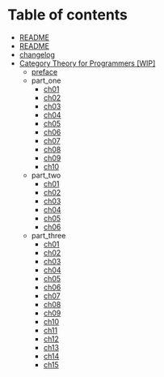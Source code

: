 # Table of contents

* [README](README.md)
* [README](scala-category-theory.md)
* [changelog](changelog.md)
* [Category Theory for Programmers \[WIP\]](category-theory-for-programmers/README.md)
  * [preface](category-theory-for-programmers/preface.md)
  * part\_one
    * [ch01](category-theory-for-programmers/part_one/ch01.md)
    * [ch02](category-theory-for-programmers/part_one/ch02.md)
    * [ch03](category-theory-for-programmers/part_one/ch03.md)
    * [ch04](category-theory-for-programmers/part_one/ch04.md)
    * [ch05](category-theory-for-programmers/part_one/ch05.md)
    * [ch06](category-theory-for-programmers/part_one/ch06.md)
    * [ch07](category-theory-for-programmers/part_one/ch07.md)
    * [ch08](category-theory-for-programmers/part_one/ch08.md)
    * [ch09](category-theory-for-programmers/part_one/ch09.md)
    * [ch10](category-theory-for-programmers/part_one/ch10.md)
  * part\_two
    * [ch01](category-theory-for-programmers/part_two/ch01.md)
    * [ch02](category-theory-for-programmers/part_two/ch02.md)
    * [ch03](category-theory-for-programmers/part_two/ch03.md)
    * [ch04](category-theory-for-programmers/part_two/ch04.md)
    * [ch05](category-theory-for-programmers/part_two/ch05.md)
    * [ch06](category-theory-for-programmers/part_two/ch06.md)
  * part\_three
    * [ch01](category-theory-for-programmers/part_three/ch01.md)
    * [ch02](category-theory-for-programmers/part_three/ch02.md)
    * [ch03](category-theory-for-programmers/part_three/ch03.md)
    * [ch04](category-theory-for-programmers/part_three/ch04.md)
    * [ch05](category-theory-for-programmers/part_three/ch05.md)
    * [ch06](category-theory-for-programmers/part_three/ch06.md)
    * [ch07](category-theory-for-programmers/part_three/ch07.md)
    * [ch08](category-theory-for-programmers/part_three/ch08.md)
    * [ch09](category-theory-for-programmers/part_three/ch09.md)
    * [ch10](category-theory-for-programmers/part_three/ch10.md)
    * [ch11](category-theory-for-programmers/part_three/ch11.md)
    * [ch12](category-theory-for-programmers/part_three/ch12.md)
    * [ch13](category-theory-for-programmers/part_three/ch13.md)
    * [ch14](category-theory-for-programmers/part_three/ch14.md)
    * [ch15](category-theory-for-programmers/part_three/ch15.md)

